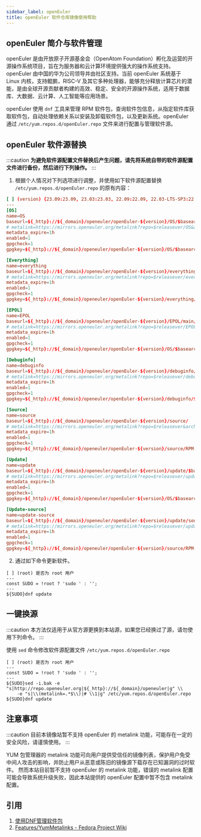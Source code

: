 ```yaml
---
sidebar_label: openEuler
title: openEuler 软件仓库镜像使用帮助
---
```


## openEuler 简介与软件管理

openEuler 是由开放原子开源基金会（OpenAtom Foundation）孵化及运营的开源操作系统项目，旨在为服务器和云计算环境提供强大的操作系统支持。openEuler 由中国的华为公司领导并由社区支持。当前 openEuler 系统基于 Linux 内核，支持鲲鹏，RISC-V 及其它多种处理器，能够充分释放计算芯片的潜能，是由全球开源贡献者构建的高效、稳定、安全的开源操作系统，适用于数据库、大数据、云计算、人工智能等应用场景。

openEuler 使用 `dnf` 工具来管理 RPM 软件包，查询软件包信息，从指定软件库获取软件包，自动处理依赖关系以安装及卸载软件包，以及更新系统。openEuler 通过 `/etc/yum.repos.d/openEuler.repo` 文件来进行配置与管理软件源。

## openEuler 软件源替换

:::caution
**为避免软件源配置文件替换后产生问题，请先将系统自带的软件源配置文件进行备份，然后进行下列操作。**
:::

1. 根据个人情况对下列选项进行调整，并使用如下软件源配置替换 `/etc/yum.repos.d/openEuler.repo` 的原有内容：

```conf varcode
[ ] (version) {23.09:23.09, 23.03:23.03, 22.09:22.09, 22.03-LTS-SP3:22.03 LTS SP3, 22.03-LTS-SP2:22.03 LTS SP2, 22.03-LTS-SP1:22.03 LTS SP1, 22.03-LTS:22.03 LTS, 21.09:21.09, 21.03:21.03, 20.09:20.09, 20.03-LTS-SP4:20.03 LTS SP4, 20.03-LTS-SP3:20.03 LTS SP3, 20.03-LTS-SP2:20.03 LTS SP2, 20.03-LTS-SP1:20.03 LTS SP1, 20.03-LTS:20.03 LTS} openEuler 版本
---
[OS]
name=OS
baseurl=${_http}://${_domain}/openeuler/openEuler-${version}/OS/$basearch/
# metalink=https://mirrors.openeuler.org/metalink?repo=$releasever/OS&arch=$basearch
metadata_expire=1h
enabled=1
gpgcheck=1
gpgkey=${_http}://${_domain}/openeuler/openEuler-${version}/OS/$basearch/RPM-GPG-KEY-openEuler

[Everything]
name=everything
baseurl=${_http}://${_domain}/openeuler/openEuler-${version}/everything/$basearch/
# metalink=https://mirrors.openeuler.org/metalink?repo=$releasever/everything&arch=$basearch
metadata_expire=1h
enabled=1
gpgcheck=1
gpgkey=${_http}://${_domain}/openeuler/openEuler-${version}/everything/$basearch/RPM-GPG-KEY-openEuler

[EPOL]
name=EPOL
baseurl=${_http}://${_domain}/openeuler/openEuler-${version}/EPOL/main/$basearch/
# metalink=https://mirrors.openeuler.org/metalink?repo=$releasever/EPOL/main&arch=$basearch
metadata_expire=1h
enabled=1
gpgcheck=1
gpgkey=${_http}://${_domain}/openeuler/openEuler-${version}/OS/$basearch/RPM-GPG-KEY-openEuler

[Debuginfo]
name=debuginfo
baseurl=${_http}://${_domain}/openeuler/openEuler-${version}/debuginfo/$basearch/
# metalink=https://mirrors.openeuler.org/metalink?repo=$releasever/debuginfo&arch=$basearch
metadata_expire=1h
enabled=1
gpgcheck=1
gpgkey=${_http}://${_domain}/openeuler/openEuler-${version}/debuginfo/$basearch/RPM-GPG-KEY-openEuler

[Source]
name=source
baseurl=${_http}://${_domain}/openeuler/openEuler-${version}/source/
# metalink=https://mirrors.openeuler.org/metalink?repo=$releasever&arch=source
metadata_expire=1h
enabled=1
gpgcheck=1
gpgkey=${_http}://${_domain}/openeuler/openEuler-${version}/source/RPM-GPG-KEY-openEuler

[Update]
name=update
baseurl=${_http}://${_domain}/openeuler/openEuler-${version}/update/$basearch/
# metalink=https://mirrors.openeuler.org/metalink?repo=$releasever/update&arch=$basearch
metadata_expire=1h
enabled=1
gpgcheck=1
gpgkey=${_http}://${_domain}/openeuler/openEuler-${version}/OS/$basearch/RPM-GPG-KEY-openEuler

[Update-source]
name=update-source
baseurl=${_http}://${_domain}/openeuler/openEuler-${version}/update/source/
# metalink=https://mirrors.openeuler.org/metalink?repo=$releasever/update&arch=source
metadata_expire=1h
enabled=1
gpgcheck=1
gpgkey=${_http}://${_domain}/openeuler/openEuler-${version}/source/RPM-GPG-KEY-openEuler
```

2. 通过如下命令更新软件。

```shell varcode
[ ] (root) 是否为 root 用户
---
const SUDO = !root ? 'sudo ' : '';
---
${SUDO}dnf update
```

## 一键换源

:::caution
本方法仅适用于从官方源更换到本站源，如果您已经换过了源，请勿使用下列命令。
:::

使用 `sed` 命令修改软件源配置文件 `/etc/yum.repos.d/openEuler.repo`

```shell varcode
[ ] (root) 是否为 root 用户
---
const SUDO = !root ? 'sudo ' : '';
---
${SUDO}sed -i.bak -e "s|http://repo.openeuler.org|${_http}://${_domain}/openeuler|g" \\
    -e "s|\\(metalink=.*$\\)|# \\1|g" /etc/yum.repos.d/openEuler.repo
${SUDO}dnf update
```

## 注意事项

:::caution
目前本镜像站暂不支持 openEuler 的 metalink 功能，可能存在一定的安全风险，请谨慎使用。
:::

YUM 包管理器的 metalink 功能可向用户提供受信任的镜像列表，保护用户免受中间人攻击的影响，并防止用户从恶意或陈旧的镜像源下载存在已知漏洞的过时软件。 
然而本站目前暂不支持 openEuler 的 metalink 功能，错误的 metalink 配置可能会导致系统升级失败，因此本站提供的 openEuler 配置中暂不包含 metalink 配置。

## 引用

1. [使用DNF管理软件包](https://docs.openeuler.org/zh/docs/22.03_LTS_SP2/docs/Administration/%E4%BD%BF%E7%94%A8DNF%E7%AE%A1%E7%90%86%E8%BD%AF%E4%BB%B6%E5%8C%85.html)  
2. [Features/YumMetalinks - Fedora Project Wiki](https://fedoraproject.org/wiki/Features/YumMetalinks)
